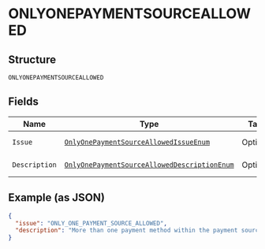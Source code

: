 
# ONLYONEPAYMENTSOURCEALLOWED

## Structure

`ONLYONEPAYMENTSOURCEALLOWED`

## Fields

| Name | Type | Tags | Description | Getter | Setter |
|  --- | --- | --- | --- | --- | --- |
| `Issue` | [`OnlyOnePaymentSourceAllowedIssueEnum`](../../doc/models/only-one-payment-source-allowed-issue-enum.md) | Optional | - | OnlyOnePaymentSourceAllowedIssueEnum getIssue() | setIssue(OnlyOnePaymentSourceAllowedIssueEnum issue) |
| `Description` | [`OnlyOnePaymentSourceAllowedDescriptionEnum`](../../doc/models/only-one-payment-source-allowed-description-enum.md) | Optional | - | OnlyOnePaymentSourceAllowedDescriptionEnum getDescription() | setDescription(OnlyOnePaymentSourceAllowedDescriptionEnum description) |

## Example (as JSON)

```json
{
  "issue": "ONLY_ONE_PAYMENT_SOURCE_ALLOWED",
  "description": "More than one payment method within the payment source is not supported."
}
```

